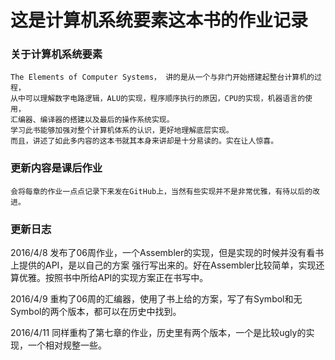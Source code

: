 # 这是计算机系统要素这本书的作业记录
###   关于计算机系统要素
	The Elements of Computer Systems， 讲的是从一个与非门开始搭建起整台计算机的过程，
	从中可以理解数字电路逻辑，ALU的实现，程序顺序执行的原因，CPU的实现，机器语言的使用，
	汇编器、编译器的搭建以及最后的操作系统实现。
	学习此书能够加强对整个计算机体系的认识，更好地理解底层实现。
	而且，讲述了如此多内容的这本书就其本身来讲却是十分易读的。实在让人惊喜。

###   更新内容是课后作业
	会将每章的作业一点点记录下来发在GitHub上，当然有些实现并不是非常优雅，有待以后的改进。

### 更新日志
2016/4/8
	发布了06周作业，一个Assembler的实现，但是实现的时候并没有看书上提供的API，是以自己的方案
	强行写出来的。好在Assembler比较简单，实现还算优雅。按照书中所给API的实现方案正在书写中。

2016/4/9
	重构了06周的汇编器，使用了书上给的方案，写了有Symbol和无Symbol的两个版本，都可以在历史中找到。

2016/4/11
	同样重构了第七章的作业，历史里有两个版本，一个是比较ugly的实现，一个相对规整一些。